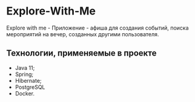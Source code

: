 # Explore-With-Me

Explore with me - Приложение - афиша для создания событий, поиска мероприятий на вечер, созданных другими пользователя. 

## Технологии, применяемые в проекте
* Java 11;
* Spring;
* Hibernate;
* PostgreSQL
* Docker.


